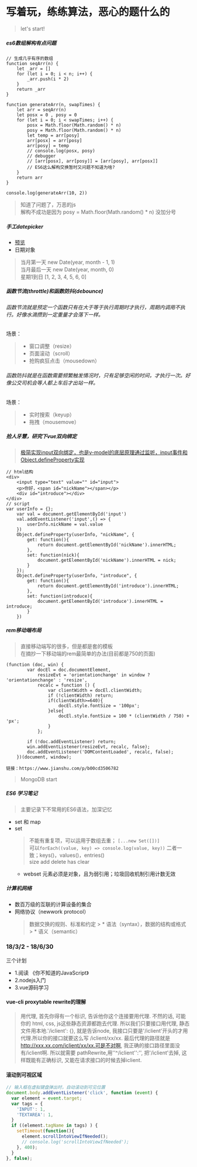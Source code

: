 # 写着玩，练练算法，恶心的题什么的
>  
>let's start!
>  

##### es6数组解构有点问题
```
// 生成几乎有序的数组
function seqArr(n) {
    let _arr = []
    for (let i = 0; i < n; i++) {
        _arr.push(i * 2)
    }
    return _arr
}

function generateArr(n, swapTimes) {
    let arr = seqArr(n)
    let posx = 0 , posy = 0
    for (let i = 0; i < swapTimes; i++) {
        posx = Math.floor(Math.random() * n)
        posy = Math.floor(Math.random() * n)
        let temp = arr[posy]
        arr[posx] = arr[posy]
        arr[posy] = temp
        // console.log(posx, posy)
        // debugger
        // [arr[posx], arr[posy]] = [arr[posy], arr[posx]]
        // ES6这么解构交换暂时又问题不知道为啥?
    }
    return arr
}

console.log(generateArr(10, 2))
```
> 知道了问题了，万恶的js  
> 解构不成功是因为 posy = Math.floor(Math.random() * n) 没加分号

##### 手工datepicker
* [预览](https://zouhangwithsweet.github.io/xiezhewan/)
* 日期对象
> 当月第一天 new Date(year, month - 1, 1)  
> 当月最后一天 new Date(year, month, 0)  
> 星期1到日 [1, 2, 3, 4, 5, 6, 0]  
##### 函数节流(throttle)和函数防抖(debounce)

###### 函数节流就是预定一个函数只有在大于等于执行周期时才执行，周期内调用不执行。好像水滴攒到一定重量才会落下一样。
场景：
> * 窗口调整（resize）  
> * 页面滚动（scroll）  
> * 抢购疯狂点击（mousedown）  

###### 函数防抖就是在函数需要频繁触发情况时，只有足够空闲的时间，才执行一次。好像公交司机会等人都上车后才出站一样。
场景：
> * 实时搜索（keyup）  
> * 拖拽（mousemove）  

##### 拾人牙慧，研究下vue双向绑定
> [极简实现input双向绑定，也是v-model的底层原理通过监听，input事件和Object.defineProperty实现](https://zouhangwithsweet.github.io/xiezhewan/easy.html)
```
// html结构
<div>
    <input type="text" value="" id="input">
    <p>你好，<span id="nickName"></span></p>
    <div id="introduce"></div>
</div>
// script
var userInfo = {};
    var val = document.getElementById('input')
    val.addEventListener('input',() => {
        userInfo.nickName = val.value
    })
    Object.defineProperty(userInfo, "nickName", {
        get: function(){
            return document.getElementById('nickName').innerHTML;
        },
        set: function(nick){
            document.getElementById('nickName').innerHTML = nick;
        }
    });
    Object.defineProperty(userInfo, "introduce", {
        get: function(){
            return document.getElementById('introduce').innerHTML;
        },
        set: function(introduce){
            document.getElementById('introduce').innerHTML = introduce;
        }
    })
```
##### rem移动端布局

> 直接移动端写的很多，但是都是套的模板  
> 在摘抄一下移动端的rem最简单的办法(目前都是750的页面)
```
(function (doc, win) {
        var docEl = doc.documentElement,
            resizeEvt = 'orientationchange' in window ? 'orientationchange' : 'resize',
            recalc = function () {
                var clientWidth = docEl.clientWidth;
                if (!clientWidth) return;
                if(clientWidth>=640){
                    docEl.style.fontSize = '100px';
                }else{
                    docEl.style.fontSize = 100 * (clientWidth / 750) + 'px';
                }
            };

        if (!doc.addEventListener) return;
        win.addEventListener(resizeEvt, recalc, false);
        doc.addEventListener('DOMContentLoaded', recalc, false);
    })(document, window);

链接：https://www.jianshu.com/p/b00cd3506782
```
> MongoDB start

##### ES6 学习笔记
> 主要记录下不常用的ES6语法，加深记忆

* set 和 map  
 * set
    > 不能有重复项，可以运用于数组去重； `[...new Set([])]`  
    > 可以`forEach((value, key) => console.log(value, key))` 二者一致；keys()，values()，entries()  
    > size add delete has clear
    * webset 元素必须是对象，且为弱引用；垃圾回收机制引用计数无效

##### 计算机网络
* 数百万级的互联的计算设备的集合
* 网络协议（newwork protocol）
    > 数据交换的规则、标准和约定
        > * 语法（syntax），数据的结构或格式
        > * 语义（semantic）

### 18/3/2 - 18/6/30
三个计划
* 1.阅读 《你不知道的JavaScript》
* 2.nodejs入门
* 3.vue源码学习

#### vue-cli proxytable rewrite的理解
> 用代理, 首先你得有一个标识, 告诉他你这个连接要用代理. 不然的话, 可能你的 html, css, js这些静态资源都跑去代理. 所以我们只要接口用代理, 静态文件用本地.'/iclient': {}, 就是告诉node, 我接口只要是'/iclient'开头的才用代理.所以你的接口就要这么写 /iclient/xx/xx. 最后代理的路径就是 http://xxx.xx.com/iclient/xx/xx.可是不对啊, 我正确的接口路径里面没有/iclient啊. 所以就需要 pathRewrite,用''^/iclient'':'', 把'/iclient'去掉, 这样既能有正确标识, 又能在请求接口的时候去掉iclient.

#### 滚动到可视区域


```JavaScript
// 输入框在虚拟键盘弹出时，自动滚动到可见位置
document.body.addEventListener('click', function (event) {
  var element = event.target;
  var tags = {
    'INPUT': 1,
    'TEXTAREA': 1,
  }
  if ((element.tagName in tags) ) {
    setTimeout(function(){
      element.scrollIntoViewIfNeeded();
      // console.log('scrollIntoViewIfNeeded');
    }, 400);
  }
}, false);
```
